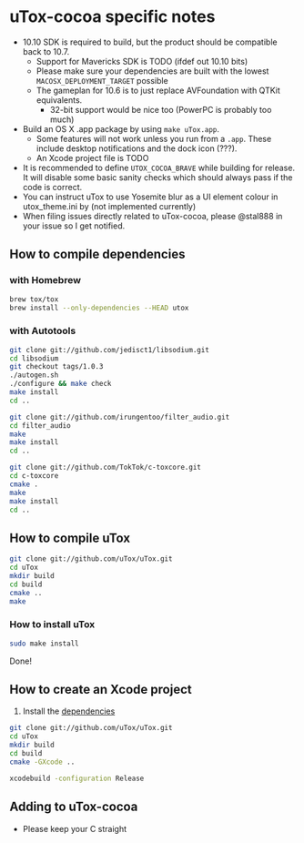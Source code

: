 # uTox-cocoa specific notes

* 10.10 SDK is required to build, but the product should be
  compatible back to 10.7.
  * Support for Mavericks SDK is TODO (ifdef out 10.10 bits)
  * Please make sure your dependencies are built with the lowest
    `MACOSX_DEPLOYMENT_TARGET` possible
  * The gameplan for 10.6 is to just replace AVFoundation with QTKit
    equivalents.
    * 32-bit support would be nice too (PowerPC is probably too much)
* Build an OS X .app package by using `make uTox.app`.
  * Some features will not work unless you run from a `.app`. These
    include desktop notifications and the dock icon (???).
  * An Xcode project file is TODO
* It is recommended to define `UTOX_COCOA_BRAVE` while building for
  release. It will disable some basic sanity checks which should
  always pass if the code is correct.
* You can instruct uTox to use Yosemite blur as a UI element colour
  in utox_theme.ini by (not implemented currently)
* When filing issues directly related to uTox-cocoa, please @stal888 in
  your issue so I get notified.

## How to compile dependencies

### with Homebrew

```bash
brew tox/tox
brew install --only-dependencies --HEAD utox
```

### with Autotools

```bash
git clone git://github.com/jedisct1/libsodium.git
cd libsodium
git checkout tags/1.0.3
./autogen.sh
./configure && make check
make install
cd ..

git clone git://github.com/irungentoo/filter_audio.git
cd filter_audio
make
make install
cd ..

git clone git://github.com/TokTok/c-toxcore.git
cd c-toxcore
cmake .
make
make install
cd ..
```

## How to compile uTox

```bash
git clone git://github.com/uTox/uTox.git
cd uTox
mkdir build
cd build
cmake ..
make
```

### How to install uTox

```bash
sudo make install
```

Done!

## How to create an Xcode project

1. Install the [dependencies](#how-to-compile-dependencies)

```bash
git clone git://github.com/uTox/uTox.git
cd uTox
mkdir build
cd build
cmake -GXcode ..

xcodebuild -configuration Release
```

## Adding to uTox-cocoa

* Please keep your C straight
